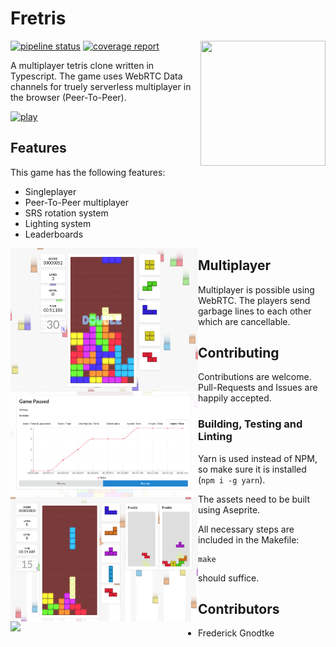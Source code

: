 # Fretris 

<img align="right" width="200" height="200" src="https://raw.githubusercontent.com/Prior99/tetris/master/images/logo.png">

[![pipeline status](https://gitlab.com/prior99/tetris/badges/master/pipeline.svg)](https://github.com/Prior99/tetris)
[![coverage report](https://gitlab.com/prior99/tetris/badges/master/coverage.svg)](https://github.com/Prior99/tetris)

A multiplayer tetris clone written in Typescript.
The game uses WebRTC Data channels for truely serverless multiplayer in the browser (Peer-To-Peer).

[![play](https://raw.githubusercontent.com/Prior99/tetris/master/images/button.png)](https://prior99.gitlab.io/tetris)

## Features

This game has the following features:

 * Singleplayer
 * Peer-To-Peer multiplayer
 * SRS rotation system
 * Lighting system
 * Leaderboards

<img align="left" width="300" src="https://raw.githubusercontent.com/Prior99/tetris/master/images/screenshot-1.png">
<img align="left" width="300" src="https://raw.githubusercontent.com/Prior99/tetris/master/images/screenshot-2.png">

## Multiplayer

Multiplayer is possible using WebRTC. The players send garbage lines to each other which are cancellable.

<img align="left" width="300" src="https://raw.githubusercontent.com/Prior99/tetris/master/images/screenshot-3.png">
<img align="left" width="300" src="https://raw.githubusercontent.com/Prior99/tetris/master/images/screenshot-4.png">

## Contributing

Contributions are welcome. Pull-Requests and Issues are happily accepted.

### Building, Testing and Linting

Yarn is used instead of NPM, so make sure it is installed (`npm i -g yarn`).

The assets need to be built using Aseprite.

All necessary steps are included in the Makefile:

```
make
```

should suffice.


## Contributors

 - Frederick Gnodtke
